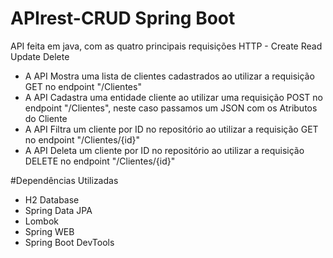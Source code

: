 # APIrest-CRUD Spring Boot
API feita em java, com as quatro principais requisições HTTP - Create Read Update Delete


- A API Mostra uma lista de clientes cadastrados ao utilizar a requisição GET no endpoint "/Clientes"
- A API Cadastra uma entidade cliente ao utilizar uma requisição POST no endpoint "/Clientes", neste caso passamos um JSON com os Atributos do Cliente
- A API Filtra um cliente por ID no repositório ao utilizar a requisição GET no endpoint "/Clientes/{id}"
- A API Deleta um cliente por ID no repositório ao utilizar a requisição DELETE no endpoint "/Clientes/{id}"

#Dependências Utilizadas
- H2 Database
- Spring Data JPA
- Lombok
- Spring WEB
- Spring Boot DevTools
